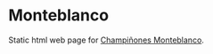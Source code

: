 Monteblanco
===========

Static html web page for [Champiñones Monteblanco](https://monteblanco.com.mx). 
